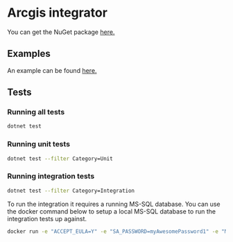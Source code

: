 # Arcgis integrator

You can get the NuGet package [here.](https://www.nuget.org/packages/DAX.ArcgisIntegrator/)

## Examples

An example can be found [here.](https://github.com/DAXGRID/arcgis-integrator/tree/master/examples/ArcgisIntegrator.Console)

## Tests

### Running all tests

```sh
dotnet test
```

### Running unit tests

```sh
dotnet test --filter Category=Unit
```

### Running integration tests

```sh
dotnet test --filter Category=Integration
```

To run the integration it requires a running MS-SQL database. You can use the docker command below to setup a local MS-SQL database to run the integration tests up against.

```sh
docker run -e "ACCEPT_EULA=Y" -e "SA_PASSWORD=myAwesomePassword1" -e "MSSQL_AGENT_ENABLED=True"  -p 1433:1433 -d  mcr.microsoft.com/mssql/server:2019-CU13-ubuntu-20.04
```
